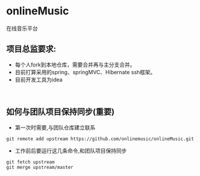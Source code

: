 # onlineMusic

在线音乐平台


项目总监要求:
--------------------------
-   每个人fork到本地仓库，需要合并再与主分支合并。
-   目前打算采用的spring、springMVC、Hibernate  ssh框架。
-   目前开发工具为idea
<br>

如何与团队项目保持同步(重要)
--------------------------

-   第一次时需要,与团队仓库建立联系

``` {.bash}
git remote add upstream https://github.com/onlinemusic/onlineMusic.git
```

-   工作前后要运行这几条命令,和团队项目保持同步

``` {.bash}
git fetch upstream
git merge upstream/master
```

